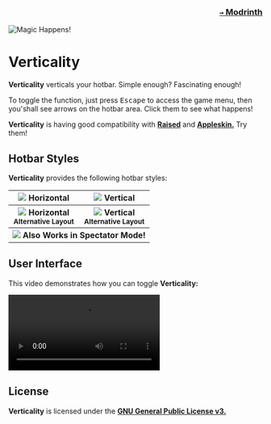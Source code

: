 ### <p align=right>[`→` Modrinth](https://modrinth.com/mod/verticality)</p>

![Magic Happens!](https://github.com/KrLite/Verticality/blob/artwork/content/v1/magic.png)

# Verticality

**Verticality** verticals your hotbar. Simple enough? Fascinating enough!

To toggle the function, just press <kbd>Escape</kbd> to access the game menu, then you'shall see arrows on the hotbar area. Click them to see what happens!

**Verticality** is having good compatibility with **[Raised](https://modrinth.com/mod/raised)** and **[Appleskin.](https://modrinth.com/mod/appleskin)** Try them!

## Hotbar Styles

**Verticality** provides the following hotbar styles:

<table>
  <tr>
    <th>
      <img src="https://github.com/KrLite/Verticality/blob/artwork/content/v3/disabled.png" />
      Horizontal
    </th>
    <th>
      <img src="https://github.com/KrLite/Verticality/blob/artwork/content/v3/enabled.png" />
      Vertical
    </th>
  </tr>
  <tr>
    <th>
      <img src="https://github.com/KrLite/Verticality/blob/artwork/content/v3/alternative_layout.png" />
      Horizontal<br />
      <sub>Alternative Layout</sub>
    </th>
    <th>
      <img src="https://github.com/KrLite/Verticality/blob/artwork/content/v3/enabled_alternative_layout.png" />
      Vertical<br />
      <sub>Alternative Layout</sub>
    </th>
  </tr>
  <tr>
    <th colspan="2">
      <img src="https://github.com/KrLite/Verticality/blob/artwork/content/v3/spectator_mode.png" />
      Also Works in Spectator Mode!
    </th>
  </tr>
</table>

## User Interface

This video demonstrates how you can toggle **Verticality:**

![Magic!](https://github.com/KrLite/Verticality/blob/artwork/content/v3/magic.mov)

## License

**Verticality** is licensed under the **[GNU General Public License v3.](LICENSE)**
